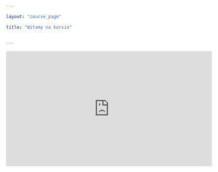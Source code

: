 ```yaml
---

layout: "course_page"

title: "Witamy na kursie"


---
```


<div class="row">
  <div class="col-md-8 col-xs-8">
   <div class="embed-responsive embed-responsive-16by9"> 
   <iframe width="560" height="315" src="https://www.youtube.com/embed/siv-zvHW-0Q" frameborder="0" allow="autoplay; encrypted-media" allowfullscreen></iframe></div></div>
</div>
